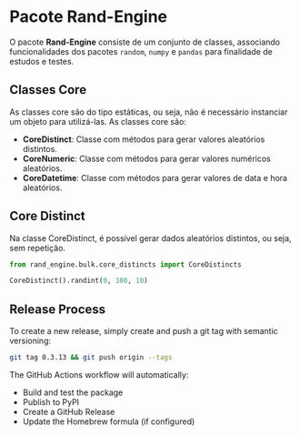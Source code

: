 # Pacote Rand-Engine


O pacote **Rand-Engine** consiste de um conjunto de classes, associando funcionalidades dos pacotes `random`, `numpy` e `pandas` para finalidade de estudos e testes. 

## Classes Core

As classes core são do tipo estáticas, ou seja, não é necessário instanciar um objeto para utilizá-las. As classes core são:

- **CoreDistinct**: Classe com métodos para gerar valores aleatórios distintos.
- **CoreNumeric**: Classe com métodos para gerar valores numéricos aleatórios.
- **CoreDatetime**: Classe com métodos para gerar valores de data e hora aleatórios.



## Core Distinct

Na classe CoreDistinct, é possível gerar dados aleatórios distintos, ou seja, sem repetição. 

```python
from rand_engine.bulk.core_distincts import CoreDistincts

CoreDistinct().randint(0, 100, 10)

```

## Release Process

To create a new release, simply create and push a git tag with semantic versioning:

```bash
git tag 0.3.13 && git push origin --tags
```

The GitHub Actions workflow will automatically:
- Build and test the package
- Publish to PyPI
- Create a GitHub Release
- Update the Homebrew formula (if configured)